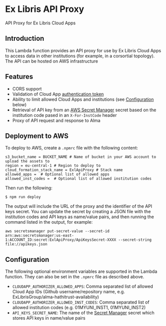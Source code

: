 # Ex Libris API Proxy

API Proxy for Ex Libris Cloud Apps

## Introduction
This Lambda function provides an API proxy for use by Ex Libris Cloud Apps to access data in other institutions (for example, in a corsortial topology). The API can be hosted on AWS infrastructure

## Features
* CORS support
* Validation of Cloud App [authentication token](https://developers.exlibrisgroup.com/cloudapps/docs/api/events-service/#getAuthToken)
* Ability to limit allowed Cloud Apps and institutions (see [Configuration](#configuration) below)
* Retrieval of API key from an [AWS Secret Manager](https://aws.amazon.com/secrets-manager/) secret based on the institution code pased in an `X-For-InstCode` header
* Proxy of API request and response to Alma

## Deployment to AWS
To deploy to AWS, create a `.npmrc` file with the following content:
```
s3_bucket_name = BUCKET_NAME # Name of bucket in your AWS account to upload the assets to
region = eu-central-1 # Region to deploy to
cloud_formation_stack_name = ExlApiProxy # Stack name
allowed_apps =  # Optional list of allowed apps
allowed_inst_codes =  # Optional list of allowed institution codes
```

Then run the following:
```
$ npm run deploy
```

The output will include the URL of the proxy and the identifier of the API keys secret. You can update the secret by creating a JSON file with the institution codes and API keys as name/value pairs, and then running the command listed in the output, for example:
```
aws secretsmanager put-secret-value --secret-id arn:aws:secretsmanager:us-east-1:ACCOUNT_ID:secret:ExlApiProxy/ApiKeysSecret-XXXX --secret-string file://apikeys.json
```

## Configuration
The following optional environment variables are supported in the Lambda function. They can also be set in the `.npmrc` file as described above.
* `CLOUDAPP_AUTHORIZER_ALLOWED_APPS`: Comma separated list of allowed Cloud App IDs (Github username/repository name, e.g. ExLibrisGroup/alma-hathitrust-availability)
* `CLOUDAPP_AUTHORIZER_ALLOWED_INST_CODES`: Comma separated list of allowed institution codes (e.g. 01MYUNI_INST1, 01MYUNI_INST2)
* `API_KEYS_SECRET_NAME`: The name of the [Secret Manager](https://aws.amazon.com/secrets-manager/) secret which stores API keys in name/value pairs
